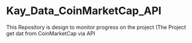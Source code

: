 # Kay_Data_CoinMarketCap_API
This Repository is design to monitor progress on the project (The Project get dat from CoinMarketCap via API
